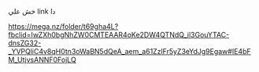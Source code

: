 خش علي link دا 




https://mega.nz/folder/t69gha4L?fbclid=IwZXh0bgNhZW0CMTEAAR4oKe2DW4QTNdQ_il3GouYTAC-dnsZG32-_YVPQliC4v8qH0tn3oWaBN5dQeA_aem_a61ZzlFr5yZ3eYdJg9Egaw#IE4bFM_UtjvsANNF0FojLQ
